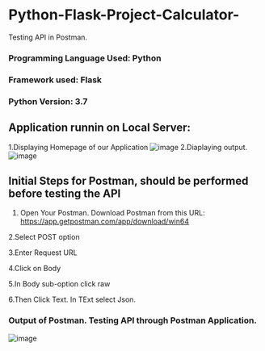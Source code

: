 # Python-Flask-Project-Calculator-
Testing API in Postman.

### Programming Language Used: Python
### Framework used: Flask
### Python Version: 3.7

## Application runnin on Local Server:
1.Displaying Homepage of our Application
![image](https://user-images.githubusercontent.com/69152112/192155590-3935ddfb-027b-434d-a01b-689e49e91220.png)
2.Diaplaying output.
![image](https://user-images.githubusercontent.com/69152112/192155622-5f3a58e7-5d22-489e-8b92-22dddece8203.png)

## Initial Steps for Postman, should be performed before testing the API
1. Open Your Postman. Download Postman from this URL: https://app.getpostman.com/app/download/win64

2.Select POST option

3.Enter Request URL

4.Click on Body

5.In Body sub-option click raw

6.Then Click Text. In TExt select Json.

### Output of Postman. Testing API through Postman Application.
![image](https://user-images.githubusercontent.com/69152112/192156091-14a059c9-3902-4ead-ae90-3dd325535966.png)


